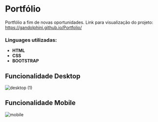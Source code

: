 # Portfólio
Portfólio a fim de novas oportunidades.
Link para visualização do projeto: https://gandolphini.github.io/Portfolio/
### Linguages utilizadas:

- **HTML**
- **CSS**
- **BOOTSTRAP**



## Funcionalidade Desktop
![desktop (1)](https://github.com/Gandolphini/Portfolio/assets/103223523/4ae6b763-32ca-4124-8fb3-106a6b8942c5)





## Funcionalidade Mobile 

![mobile](https://github.com/Gandolphini/Portfolio/assets/103223523/8180a0cf-f300-4635-8055-f54ae6ff0474)








